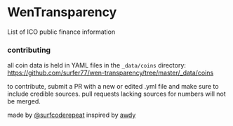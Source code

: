 # WenTransparency
List of ICO public finance information

### contributing

all coin data is held in YAML files in the `_data/coins` directory: https://github.com/surfer77/wen-transparency/tree/master/_data/coins

to contribute, submit a PR with a new or edited .yml file and make sure to include credible sources. pull requests lacking sources for numbers will not be merged.

made by [@surfcoderepeat](https://twitter.com/@surfcoderepeat)
inspired by [awdy](https://github.com/ummjackson/awdy)
